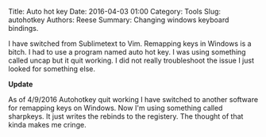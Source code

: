 Title: Auto hot key
Date: 2016-04-03 01:00
Category: Tools
Slug: autohotkey
Authors: Reese
Summary: Changing windows keyboard bindings.  

I have switched from Sublimetext to Vim. Remapping keys in Windows is a bitch. I had to use a program named auto hot key. I was using something called uncap but it quit working. I did not really troubleshoot the issue I just looked for something else.

**Update** 

As of 4/9/2016 Autohotkey quit working I have switched to another software for remapping keys on Windows. Now I'm using something called sharpkeys. It just writes the rebinds to the registery. The thought of that kinda makes me cringe.  
